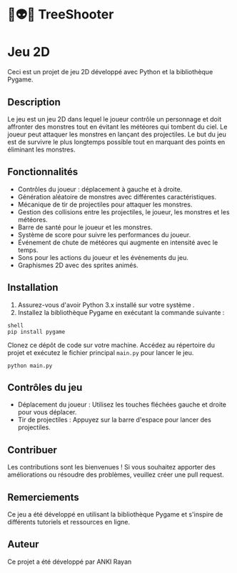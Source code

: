# 🌳👽🌠 TreeShooter

# Jeu 2D

Ceci est un projet de jeu 2D développé avec Python et la bibliothèque Pygame.

## Description

Le jeu est un jeu 2D dans lequel le joueur contrôle un personnage et doit affronter des monstres tout en évitant les météores qui tombent du ciel. Le joueur peut attaquer les monstres en lançant des projectiles. Le but du jeu est de survivre le plus longtemps possible tout en marquant des points en éliminant les monstres.

## Fonctionnalités

- Contrôles du joueur : déplacement à gauche et à droite.
- Génération aléatoire de monstres avec différentes caractéristiques.
- Mécanique de tir de projectiles pour attaquer les monstres.
- Gestion des collisions entre les projectiles, le joueur, les monstres et les météores.
- Barre de santé pour le joueur et les monstres.
- Système de score pour suivre les performances du joueur.
- Événement de chute de météores qui augmente en intensité avec le temps.
- Sons pour les actions du joueur et les événements du jeu.
- Graphismes 2D avec des sprites animés.

## Installation

1. Assurez-vous d'avoir Python 3.x installé sur votre système .
2. Installez la bibliothèque Pygame en exécutant la commande suivante :

```
shell
pip install pygame
```
Clonez ce dépôt de code sur votre machine.
Accédez au répertoire du projet et exécutez le fichier principal `main.py` pour lancer le jeu.

`python main.py`

## Contrôles du jeu

- Déplacement du joueur : Utilisez les touches fléchées gauche et droite pour vous déplacer.
- Tir de projectiles : Appuyez sur la barre d'espace pour lancer des projectiles.

## Contribuer

Les contributions sont les bienvenues ! Si vous souhaitez apporter des améliorations ou résoudre des problèmes, veuillez créer une pull request.

## Remerciements

Ce jeu a été développé en utilisant la bibliothèque Pygame et s'inspire de différents tutoriels et ressources en ligne.

## Auteur

Ce projet a été développé par ANKI Rayan


